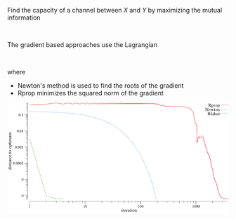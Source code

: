 
Find the capacity of a channel between *X* and *Y* by maximizing the mutual information

<img src="https://raw.githubusercontent.com/pbenner/autodiff/master/demo/channel/README//eq_no_01.png" alt="" height="60">


The gradient based approaches use the Lagrangian

<img src="https://raw.githubusercontent.com/pbenner/autodiff/master/demo/channel/README//eq_no_02.png" alt="" height="60">

where
- Newton's method is used to find the roots of the gradient
- Rprop minimizes the squared norm of the gradient

![Optimization](channel.png)
